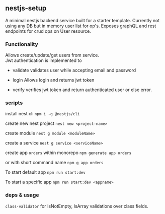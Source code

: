 ## nestjs-setup

A minimal nestjs backend service built for a starter template.
Currently not using any DB but in memory user list for op's.
Exposes graphQL and rest endpoints for crud ops on User resource.

### Functionality

Allows create/update/get users from service.\
Jwt authentication is implemented to

- validate
  validates user while accepting email and password

- login
  Allows login and returns jwt token

- verify
  verifies jwt token and return authenticated user or else error.

### scripts

install nest cli `npm i -g @nestjs/cli`

create new nest project `nest new <project-name>`

create module `nest g module <moduleName>`

create a service `nest g service <serviceName>`

create app `orders` within monorepo `npm generate app orders`

or with short command name `npm g app orders`

To start default app `npm run start:dev`

To start a specific app `npm run start:dev <appname>`

### deps & usage

`class-validator` for IsNotEmpty, IsArray validations over class fields.
